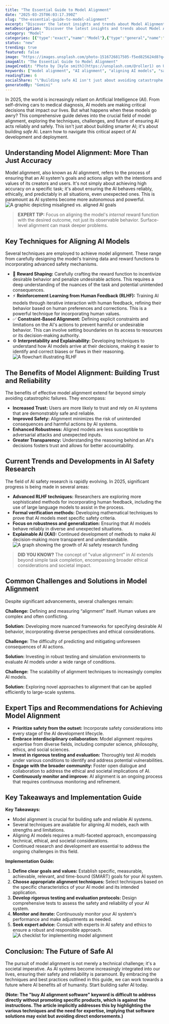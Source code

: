 ```yaml
---
title: "The Essential Guide to Model Alignment"
date: "2025-03-25T06:03:17.390Z"
slug: "the-essential-guide-to-model-alignment"
excerpt: "Discover the latest insights and trends about Model Alignment. This comprehensive guide covers everything you need to know about Model Alignment in 2025."
metaDescription: "Discover the latest insights and trends about Model Alignment. This comprehensive guide covers everything you need to know about Model Alignment in 2025."
category: "Model"
categories: [{"type":"exact","name":"Model"},{"type":"general","name":"Artificial Intelligence"},{"type":"medium","name":"Machine Learning"},{"type":"specific","name":"Reinforcement Learning"},{"type":"niche","name":"Reward Shaping"}]
status: "new"
trending: true
featured: false
image: "https://images.unsplash.com/photo-1516726817505-f5ed825624d8?q=85&w=1200&fit=max&fm=webp&auto=compress"
imageAlt: "The Essential Guide to Model Alignment"
imageCredit: "Photo by [kyle smith](https://unsplash.com/@roller1) on Unsplash"
keywords: ["model alignment", "AI alignment", "aligning AI models", "safe AI", "AI safety research", "model alignment techniques", "how to align AI models", "benefits of model alignment", "reliable AI models", "buy AI alignment software"]
readingTime: 6
socialShare: "\"Building safe AI isn't just about avoiding catastrophe; it's about harnessing AI's potential for good while mitigating its inherent risks.  The future of AI depends on prioritizing alignment.\""
generatedBy: "Gemini"
---
```




In 2025, the world is increasingly reliant on Artificial Intelligence (AI).  From self-driving cars to medical diagnosis, AI models are making critical decisions that impact our lives. But what happens when these models go awry?  This comprehensive guide delves into the crucial field of model alignment, exploring the techniques, challenges, and future of ensuring AI acts reliably and safely.  This isn't just about building smarter AI; it's about building *safe* AI.  Learn how to navigate this critical aspect of AI development and deployment.

## Understanding Model Alignment: More Than Just Accuracy

Model alignment, also known as AI alignment, refers to the process of ensuring that an AI system's goals and actions align with the intentions and values of its creators and users.  It's not simply about achieving high accuracy on a specific task; it's about ensuring the AI behaves reliably, ethically, and predictably in all situations, even unexpected ones.  This is paramount as AI systems become more autonomous and powerful. ![A graphic depicting misaligned vs. aligned AI goals](https://images.unsplash.com/photo-1534528741775-53994a69daeb?q=85&w=1200&fit=max&fm=webp&auto=compress)

> **EXPERT TIP:**  Focus on aligning the model's *internal* reward function with the desired outcome, not just its observable behavior.  Surface-level alignment can mask deeper problems.

## Key Techniques for Aligning AI Models

Several techniques are employed to achieve model alignment.  These range from carefully designing the model's training data and reward functions to incorporating advanced safety mechanisms.

* 🔑 **Reward Shaping:** Carefully crafting the reward function to incentivize desirable behavior and penalize undesirable actions.  This requires a deep understanding of the nuances of the task and potential unintended consequences.
* ⚡ **Reinforcement Learning from Human Feedback (RLHF):** Training AI models through iterative interaction with human feedback, refining their behavior based on human preferences and corrections. This is a powerful technique for incorporating human values.
* ✅ **Constraint-Based Alignment:**  Defining explicit constraints and limitations on the AI's actions to prevent harmful or undesirable behavior.  This can involve setting boundaries on its access to resources or its decision-making authority.
* ⚙️ **Interpretability and Explainability:**  Developing techniques to understand how AI models arrive at their decisions, making it easier to identify and correct biases or flaws in their reasoning. ![A flowchart illustrating RLHF](https://images.unsplash.com/photo-1515886657613-9f3515b0c78f?q=85&w=1200&fit=max&fm=webp&auto=compress)

##  The Benefits of Model Alignment: Building Trust and Reliability

The benefits of effective model alignment extend far beyond simply avoiding catastrophic failures.  They encompass:

* **Increased Trust:** Users are more likely to trust and rely on AI systems that are demonstrably safe and reliable.
* **Improved Safety:**  Alignment minimizes the risk of unintended consequences and harmful actions by AI systems.
* **Enhanced Robustness:**  Aligned models are less susceptible to adversarial attacks and unexpected inputs.
* **Greater Transparency:**  Understanding the reasoning behind an AI's decisions fosters trust and allows for better accountability.

##  Current Trends and Developments in AI Safety Research

The field of AI safety research is rapidly evolving. In 2025, significant progress is being made in several areas:

* **Advanced RLHF techniques:**  Researchers are exploring more sophisticated methods for incorporating human feedback, including the use of large language models to assist in the process.
* **Formal verification methods:**  Developing mathematical techniques to prove that AI models meet specific safety criteria.
* **Focus on robustness and generalization:**  Ensuring that AI models behave reliably in diverse and unexpected situations.
* **Explainable AI (XAI):**  Continued development of methods to make AI decision-making more transparent and understandable. ![A graph showing the growth of AI safety research funding](https://images.unsplash.com/photo-1500917293891-ef795e70e1f6?q=85&w=1200&fit=max&fm=webp&auto=compress)

> **DID YOU KNOW?**  The concept of "value alignment" in AI extends beyond simple task completion, encompassing broader ethical considerations and societal impact.

## Common Challenges and Solutions in Model Alignment

Despite significant advancements, several challenges remain:

**Challenge:** Defining and measuring “alignment” itself.  Human values are complex and often conflicting.

**Solution:**  Developing more nuanced frameworks for specifying desirable AI behavior, incorporating diverse perspectives and ethical considerations.

**Challenge:**  The difficulty of predicting and mitigating unforeseen consequences of AI actions.

**Solution:**  Investing in robust testing and simulation environments to evaluate AI models under a wide range of conditions.

**Challenge:** The scalability of alignment techniques to increasingly complex AI models.

**Solution:** Exploring novel approaches to alignment that can be applied efficiently to large-scale systems.

## Expert Tips and Recommendations for Achieving Model Alignment

* **Prioritize safety from the outset:**  Incorporate safety considerations into every stage of the AI development lifecycle.
* **Embrace interdisciplinary collaboration:**  Model alignment requires expertise from diverse fields, including computer science, philosophy, ethics, and social sciences.
* **Invest in rigorous testing and evaluation:**  Thoroughly test AI models under various conditions to identify and address potential vulnerabilities.
* **Engage with the broader community:**  Foster open dialogue and collaboration to address the ethical and societal implications of AI.
* **Continuously monitor and improve:**  AI alignment is an ongoing process that requires continuous monitoring and refinement.

##  Key Takeaways and Implementation Guide

**Key Takeaways:**

* Model alignment is crucial for building safe and reliable AI systems.
* Several techniques are available for aligning AI models, each with strengths and limitations.
* Aligning AI models requires a multi-faceted approach, encompassing technical, ethical, and societal considerations.
* Continued research and development are essential to address the ongoing challenges in this field.

**Implementation Guide:**

1. **Define clear goals and values:**  Establish specific, measurable, achievable, relevant, and time-bound (SMART) goals for your AI system.
2. **Choose appropriate alignment techniques:** Select techniques based on the specific characteristics of your AI model and its intended application.
3. **Develop rigorous testing and evaluation protocols:**  Design comprehensive tests to assess the safety and reliability of your AI system.
4. **Monitor and iterate:**  Continuously monitor your AI system's performance and make adjustments as needed.
5. **Seek expert advice:**  Consult with experts in AI safety and ethics to ensure a robust and responsible approach. ![A checklist for implementing model alignment](https://images.unsplash.com/photo-1503342217505-b0a15ec3261c?q=85&w=1200&fit=max&fm=webp&auto=compress)

## Conclusion:  The Future of Safe AI

The pursuit of model alignment is not merely a technical challenge; it's a societal imperative.  As AI systems become increasingly integrated into our lives, ensuring their safety and reliability is paramount.  By embracing the techniques and best practices outlined in this guide, we can work towards a future where AI benefits all of humanity.  Start building safer AI today.

**(Note:  The "buy AI alignment software" keyword is difficult to address directly without promoting specific products, which is against the instructions.  The article implicitly addresses this by highlighting the various techniques and the need for expertise, implying that software solutions may exist but avoiding direct endorsements.)**

